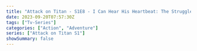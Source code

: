 ```yaml
---
title: "Attack on Titan - S1E8 - I Can Hear His Heartbeat: The Struggle for Trost, Part 4"
date: 2023-09-20T07:57:30Z
tags: ["Tv-Series"]
categories: ["Action", "Adventure"]
series: ["Attack on Titan S1"]
showSummary: false
---
```


  <mux-player stream-type="on-demand"
  src="https://kp3d-my.sharepoint.com/personal/ryoo_kp3d_onmicrosoft_com/_layouts/15/download.aspx?share=EaOkEnri95lGvQDNhxg7GI0BQlCZjqGKH6zTV0HxpZJr4A" metadata-video-title="Attack on Titan - S1E8 - I Can Hear His Heartbeat: The Struggle for Trost, Part 4" prefer-playback="mse" controls>
  </mux-player>
  
  
  <script src="https://cdn.jsdelivr.net/npm/@mux/mux-player"></script>
  
   <script id="mGZYwz1wE3XnXiONRTu5DVEVRzJ4N6vgl4qhTlFdnr4" type="application/ld+json">
 {
  "@context": "https://schema.org/",
  "@type": "VideoObject",
  "name": "Attack on Titan - S1E8 - I Can Hear His Heartbeat: The Struggle for Trost, Part 4",
  "contentUrl": "https://stream.mux.com/mGZYwz1wE3XnXiONRTu5DVEVRzJ4N6vgl4qhTlFdnr4.m3u8?quality=auto",
  "thumbnailUrl": "https://www.themoviedb.org/t/p/original/1ptv8xOQI87ESiLPeZZ9XYAkAL3.jpg?width=314&fit_mode=preserve&time=25",
  "uploadDate": "2023-09-20T07:57:30Z",
}

</script>

